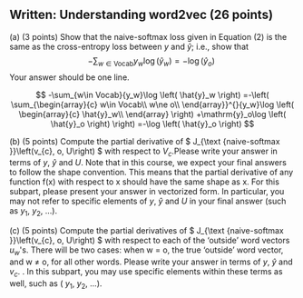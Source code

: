 ## Written: Understanding word2vec (26 points)
(a) (3 points) Show that the naive-softmax loss given in Equation (2) is the same as the cross-entropy loss between $y$ and $\hat{y}$; i.e., show that<br>
$$
-\sum_{w\in \mathrm{Vocab}}{y_w}\log \left( \hat{y}_w \right) =-\log \left( \hat{y}_o \right) \ \tag{3}
$$
Your answer should be one line.  

$$
-\sum_{w\in Vocab}{y_w}\log \left( \hat{y}_w \right) =-\left( \sum_{\begin{array}{c}
  w\in Vocab\\
  w\ne o\\
\end{array}}^{}{y_w}\log \left( \begin{array}{c}
  \hat{y}_w\\
\end{array} \right) +\mathrm{y}_o\log \left( \hat{y}_o \right) \right) =-\log \left( \hat{y}_o \right) 
$$


(b) (5 points) Compute the partial derivative of $ J_{\text {naive-softmax }}\left(v_{c}, o, U\right) $ with respect to $V_c$.Please write your answer in terms of $y$, $\hat{y}$ and $U$. Note that in this course, we expect your final answers to follow the shape convention. This means that the partial derivative of any function f(x) with respect to x should have the same shape as x. For this subpart, please present your answer in vectorized form. In particular, you may not refer to specific elements of $y$, $\hat{y}$ and $U$ in your final answer (such as $y_1$, $y_2$, ...).


(c) (5 points) Compute the partial derivatives of $ J_{\text {naive-softmax }}\left(v_{c}, o, U\right) $ with respect to each of the ‘outside’ word vectors $u_w$'s. There will be two cases: when w = o, the true ‘outside’ word vector, and w $\neq$ o, for all other words. Please write your answer in terms of $y$, $\hat{y}$ and $v_c$. . In this subpart, you may use specific elements within these terms as well, such as ( $y_1$, $y_2$, ...).


